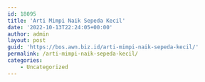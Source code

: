 ```yaml
---
id: 18095
title: 'Arti Mimpi Naik Sepeda Kecil'
date: '2022-10-13T22:24:05+00:00'
author: admin
layout: post
guid: 'https://bos.awn.biz.id/arti-mimpi-naik-sepeda-kecil/'
permalink: /arti-mimpi-naik-sepeda-kecil/
categories:
    - Uncategorized
---
```


